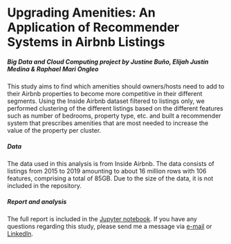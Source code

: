# Upgrading Amenities: An Application of Recommender Systems in Airbnb Listings
##### Big Data and Cloud Computing project by Justine Bu&ntilde;o, Elijah Justin Medina & Raphael Mari Ongleo

This study aims to find which amenities should owners/hosts need to add to their Airbnb properties to become more competitive in their different segments. Using the Inside Airbnb dataset filtered to listings only, we performed clustering of the different listings based on the different features such as number of bedrooms, property type, etc. and built a recommender system that prescribes amenities that are most needed to increase the value of the property per cluster.

##### Data

The data used in this analysis is from Inside Airbnb. The data consists of listings from 2015 to 2019 amounting to about 16 million rows with 106 features, comprising a total of 85GB. Due to the size of the data, it is not included in the repository.

##### Report and analysis

The full report is included in the <a href="https://github.com/ejmmedina/upgrading-amenities-bnb/blob/master/bnb-rs-bdcc.md">Jupyter notebook</a>. If you have any questions regarding this study, please send me a message via <a href="mailto:elijahjustinmedina@gmail.com">e-mail</a> or <a href="https://www.linkedin.com/in/elijah-justin-medina/">LinkedIn</a>.
